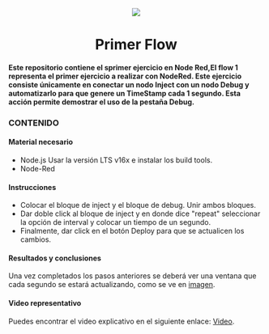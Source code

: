 <p align="center"><img src="https://i.imgur.com/A6bWGFl.gif"/></p>

<h1 align="center">Primer Flow </h1>

<h4> Este repositorio contiene el sprimer ejercicio en Node Red,El flow 1 representa el primer ejercicio a realizar con NodeRed. Este ejercicio consiste únicamente en conectar un nodo Inject con un nodo Debug y automatizarlo para que genere un TimeStamp cada 1 segundo. Esta acción permite demostrar el uso de la pestaña Debug. </h4> 


### CONTENIDO
#### Material necesario
- Node.js Usar la versión LTS v16x e instalar los build tools.
- Node-Red

#### Instrucciones
- Colocar el bloque de inject y el bloque de debug. Unir ambos bloques.
- Dar doble click al bloque de inject y en donde dice "repeat" seleccionar la opción de interval y colocar un tiempo de un segundo.
- Finalmente, dar click en el botón Deploy para que se actualicen los cambios.

#### Resultados y conclusiones 

Una vez completados los pasos anteriores se deberá ver una ventana que cada segundo se estará actualizando, como se ve en <a href="https://github.com/AlexF-F/Flow1/blob/main/image/Flow1.jpeg">imagen</a>.

#### Video representativo
Puedes encontrar el video explicativo en el siguiente enlace: <a href="https://drive.google.com/file/d/1qQI0pxKeBuMdxUXScRPGFZgP1qCscPbx/view?usp=sharing">Video</a>.
